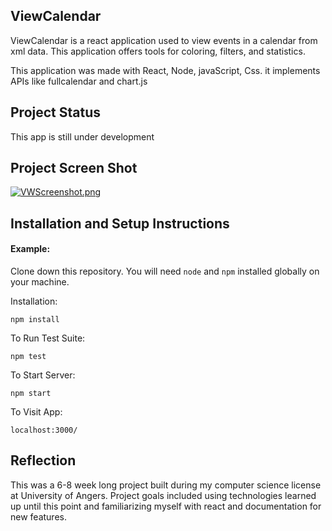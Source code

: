 ## ViewCalendar

ViewCalendar is a react application used to view events in a calendar from xml data. This application offers tools for coloring, filters, and statistics.

This application was made with React, Node, javaScript, Css.
it implements APIs like fullcalendar and chart.js

## Project Status
This app is still under development

## Project Screen Shot




[![VWScreenshot.png](https://i.postimg.cc/MZQZcYy9/VWScreenshot.png)](https://postimg.cc/hhKR6TZm)



## Installation and Setup Instructions

#### Example:  

Clone down this repository. You will need `node` and `npm` installed globally on your machine.  

Installation:

`npm install`  

To Run Test Suite:  

`npm test`  

To Start Server:

`npm start`  

To Visit App:

`localhost:3000/`  

## Reflection 
 

This was a 6-8 week long project built during my computer science license at University of Angers. Project goals included using technologies learned up until this point and familiarizing myself with react and documentation for new features.  
 